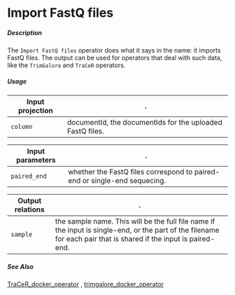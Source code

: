 # Import FastQ files

##### Description

The `Import FastQ files` operator does what it says in the name: it imports FastQ files. The output can be used for operators that deal with such data, like the `TrimGalore` and `TraCeR` operators.

##### Usage

Input projection|.
---|---
`column`        | documentId, the documentIds for the uploaded FastQ files.

Input parameters|.
---|---
`paired_end`        | whether the FastQ files correspond to paired-end or single-end sequecing.

Output relations|.
---|---
`sample`        | the sample name. This will be the full file name if the input is single-end, or the part of the filename for each pair that is shared if the input is paired-end.

##### See Also

[TraCeR_docker_operator](https://github.com/tercen/TraCeR_docker_operator)
, [trimgalore_docker_operator](https://github.com/tercen/trimgalore_docker_operator)

